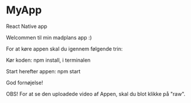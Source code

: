 # MyApp
React Native app

Welcommen til min madplans app :)

For at køre appen skal du igennem følgende trin:

Kør koden: npm install, i terminalen

Start herefter appen: npm start

God fornøjelse!

OBS! For at se den uploadede video af Appen, skal du blot klikke på "raw". 
